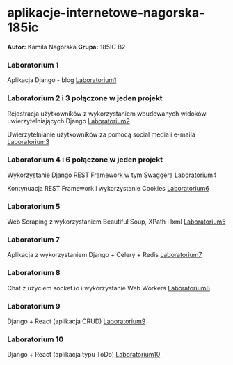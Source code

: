 # aplikacje-internetowe-nagorska-185ic
**Autor:** Kamila Nagórska
**Grupa:** 185IC B2

### Laboratorium 1 
Aplikacja Django - blog [Laboratorium1](https://github.com/kamilanagorska/aplikacje-internetowe-nagorska-185ic/tree/main/Laboratorium1)

### Laboratorium 2 i 3 połączone w jeden projekt
Rejestracja użytkowników z wykorzystaniem wbudowanych widoków uwierzytelniających Django [Laboratorium2](https://github.com/kamilanagorska/aplikacje-internetowe-nagorska-185ic/tree/main/Laboratorium2oraz3#laboratorium-2)

Uwierzytelnianie użytkowników za pomocą social media i e-maila [Laboratorium3](https://github.com/kamilanagorska/aplikacje-internetowe-nagorska-185ic/tree/main/Laboratorium2oraz3#laboratorium-3)

### Laboratorium 4 i 6 połączone w jeden projekt
Wykorzystanie Django REST Framework w tym Swaggera [Laboratorium4](https://github.com/kamilanagorska/aplikacje-internetowe-nagorska-185ic/tree/main/Laboratorium4oraz6#laboratorium-4)

Kontynuacja REST Framework i wykorzystanie Cookies [Laboratorium6](https://github.com/kamilanagorska/aplikacje-internetowe-nagorska-185ic/tree/main/Laboratorium4oraz6#laboratorium-6)

### Laboratorium 5
Web Scraping z wykorzystaniem Beautiful Soup, XPath i lxml [Laboratorium5](https://github.com/kamilanagorska/aplikacje-internetowe-nagorska-185ic/tree/main/Laboratorium5)

### Laboratorium 7
Aplikacja z wykorzystaniem Django + Celery + Redis [Laboratorium7](https://github.com/kamilanagorska/aplikacje-internetowe-nagorska-185ic/tree/main/Laboratorium7)

### Laboratorium 8
Chat z użyciem socket.io i wykorzystanie Web Workers [Laboratorium8](https://github.com/kamilanagorska/aplikacje-internetowe-nagorska-185ic/tree/main/Laboratorium8)

### Laboratorium 9
Django + React (aplikacja CRUD) [Laboratorium9](https://github.com/kamilanagorska/aplikacje-internetowe-nagorska-185ic/tree/main/Laboratorium9)

### Laboratorium 10
Django + React (aplikacja typu ToDo) [Laboratorium10](https://github.com/kamilanagorska/aplikacje-internetowe-nagorska-185ic/tree/main/Laboratorium10)